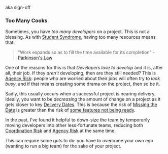 
aka sign-off

### Too Many Cooks

Sometimes, you have _too many developers_ on a project.  This is not a blessing.   As with [Student Syndrome](../risks/Scarcity-Risk.md#schedule-risk), having too many resources means that: 

> "Work expands so as to fill the time available for its completion" - [Parkinson's Law](https://en.wikipedia.org/wiki/Parkinson's_law)

One of the reasons for this is that _Developers love to develop_ and it is, after all, their job.  If they _aren't_ developing, then are they still needed?  This is [Agency Risk](../risks/Agency-Risk.md):  people who are worried about their jobs will often try to _look busy_, and if that means creating some drama on the project, then so be it.

Sadly, this usually occurs when a successful project is nearing delivery.  Ideally, you want to be _decreasing_ the amount of change on a project as it gets closer to key [Delivery Dates](../risks/Coordination-Risk.md).  This is because the risk of [Missing the Date](../risks/Coordination-Risk.md) is greater than the risk of [some features not being ready](../risks/Feature-Risk.md).

In the past, I've found it helpful to down-size the team by temporarily moving developers into other less-fortunate teams, reducing both [Coordination Risk](../risks/Coordination-Risk.md) and [Agency Risk](../risks/Agency-Risk.md) at the same time.  

This can require some guts to do:  you have to overcome your own ego (wanting to run a big team) for the sake of your project.
